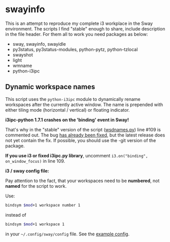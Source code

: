 # swayinfo
This is an attempt to reproduce my complete i3 workplace in the Sway environment. The scripts I find "stable" enough
to share, include description in the file header. For them all to work you need packages as below:

- sway, swayinfo, swayidle
- py3status, py3status-modules, python-pytz, python-tzlocal
- swayshot
- light
- wmname
- python-i3ipc

## Dynamic workspace names

This script uses the `python-i3ipc` module to dynamically rename workspaces after the currently active window. 
The name is prepended with either tiling mode (horizontal / vertical) or floating indicator.

**i3ipc-python 1.7.1 crashes on the 'binding' event in Sway!**

That's why in the "stable" version of the script ([wsdnames.py](https://github.com/nwg-piotr/swayinfo/blob/master/wsdnames.py)) 
line #109 is commented out. The bug [has already been fixed](https://github.com/acrisci/i3ipc-python/pull/105), 
but the latest release does not yet contain the fix. If possible, you should use the -git version of the package.

**If you use i3 or fixed i3ipc.py library**, uncomment `i3.on("binding", on_window_focus)` in line 109.

**i3 / sway config file:**

Pay attention to the fact, that your workspaces need to be **numbered**, not **named** for the script to work. 

Use:

```bash
bindsym $mod+1 workspace number 1
```

instead of 

```bash
bindsym $mod+1 workspace 1
```

in your `~/.config/sway/config` file. See the [example config](https://github.com/nwg-piotr/swayinfo/blob/master/config/sway/config).